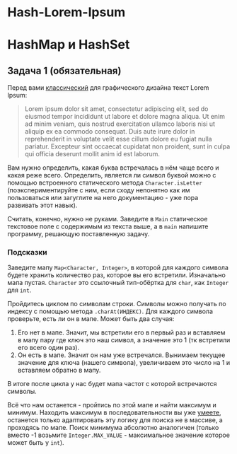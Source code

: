 # Hash-Lorem-Ipsum

# HashMap и HashSet


## Задача 1 (обязательная)
Перед вами [классический](https://loremipsum.io/) для графического дизайна текст Lorem Ipsum:

>Lorem ipsum dolor sit amet, consectetur adipiscing elit, sed do eiusmod tempor incididunt ut labore et dolore magna aliqua. Ut enim ad minim veniam, quis nostrud exercitation ullamco laboris nisi ut aliquip ex ea commodo consequat. Duis aute irure dolor in reprehenderit in voluptate velit esse cillum dolore eu fugiat nulla pariatur. Excepteur sint occaecat cupidatat non proident, sunt in culpa qui officia deserunt mollit anim id est laborum.

Вам нужно определить, какая буква встречалась в нём чаще всего и какая реже всего.
Определить, является ли символ буквой можно с помощью встроенного статического метода `Character.isLetter` (поэкспериментируйте с ним, если сходу непонятно как им пользоваться или загуглите на него документацию - уже пора развивать этот навык).

Считать, конечно, нужно не руками.
Заведите в `Main` статическое текстовое поле с содержимым из текста выше, а в `main` напишите программу, решающую поставленную задачу.

### Подсказки
Заведите мапу `Map<Character, Integer>`, в которой для каждого символа будете хранить количество раз, которое вы его встретили.
Изначально мапа пустая. `Character` это ссылочный тип-обёртка для `char`, как `Integer` для `int`.

Пройдитесь циклом по символам строки. Символы можно получать по индексу с помощью метода `.charAt(ИНДЕКС)`.
Для каждого символа проверьте, есть ли он в мапе. Может быть два случая:
1. Его нет в мапе. Значит, мы встретили его в первый раз и вставляем в мапу пару где ключ это наш символ, а значение это 1 (тк встретили его всего один раз).
2. Он есть в мапе. Значит он нам уже встречался. Вынимаем текущее значение для ключа (нашего символа), увеличиваем это число на 1 и вставляем обратно в мапу.

В итоге после цикла у нас будет мапа частот с которой встречаются символы.

Всё что нам останется - пройтись по этой мапе и найти максимум и минимум.
Находить максимум в последовательности вы уже [умеете](./GIT_INTRO.md), останется только адаптировать эту логику для поиска не в массиве, а проходясь по мапе.
Поиск минимума абсолютно аналогичен (только вместо -1 возьмите `Integer.MAX_VALUE` - максимальное значение которое может быть у `int`).

